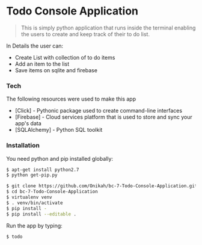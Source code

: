 # Todo Console Application


> This is simply python application that runs inside the terminal
> enabling the users to create and keep track of their 
> to do list.

In Details the user can:


 - Create List with collection of to do items
 - Add an item to the list
 - Save items on sqlite and firebase

### Tech

The following resources were used to make this app

* [Click] - Pythonic package used to create command-line interfaces 
* [Firebase] - Cloud services platform that is used to store and sync your app's data
* [SQLAlchemy] - Python SQL toolkit 

### Installation

You need python and pip installed globally:

```sh
$ apt-get install python2.7
$ python get-pip.py
```

```sh
$ git clone https://github.com/Onikah/bc-7-Todo-Console-Application.git
$ cd bc-7-Todo-Console-Application
$ virtualenv venv
$ . venv/bin/activate
$ pip install -
$ pip install --editable .
```
Run the app by typing:

```sh
$ todo
```
